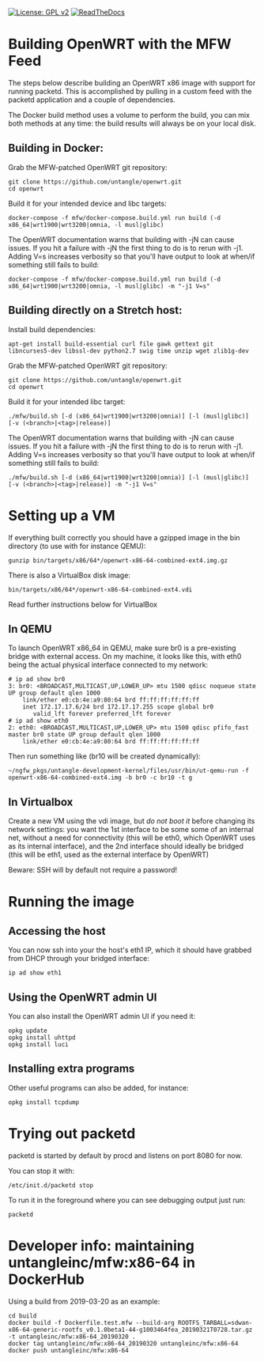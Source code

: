 [![License: GPL v2](https://img.shields.io/badge/License-GPL%20v2-blue.svg)](https://www.gnu.org/licenses/old-licenses/gpl-2.0.en.html)
[![ReadTheDocs](https://readthedocs.org/projects/microfirewall/badge/?version=latest)](https://microfirewall.readthedocs.io/)

Building OpenWRT with the MFW Feed
=======================================

The steps below describe building an OpenWRT x86 image with support for
running packetd. This is accomplished by pulling in a custom feed with
the packetd application and a couple of dependencies.

The Docker build method uses a volume to perform the build, you can mix
both methods at any time: the build results will always be on your local
disk.

Building in Docker:
-------------------

Grab the MFW-patched OpenWRT git repository:
```
git clone https://github.com/untangle/openwrt.git
cd openwrt
```

Build it for your intended device and libc targets:
```
docker-compose -f mfw/docker-compose.build.yml run build (-d x86_64|wrt1900|wrt3200|omnia, -l musl|glibc)
```

The OpenWRT documentation warns that building with -jN can cause
issues. If you hit a failure with -jN the first thing to do is to rerun
with -j1. Adding V=s increases verbosity so that you'll have output to
look at when/if something still fails to build:

```
docker-compose -f mfw/docker-compose.build.yml run build (-d x86_64|wrt1900|wrt3200|omnia, -l musl|glibc) -m "-j1 V=s"
```

Building directly on a Stretch host:
------------------------------------

Install build dependencies:
```
apt-get install build-essential curl file gawk gettext git libncurses5-dev libssl-dev python2.7 swig time unzip wget zlib1g-dev
```

Grab the MFW-patched OpenWRT git repository:
```
git clone https://github.com/untangle/openwrt.git
cd openwrt
```

Build it for your intended libc target:
```
./mfw/build.sh [-d (x86_64|wrt1900|wrt3200|omnia)] [-l (musl|glibc)] [-v (<branch>|<tag>|release)]
```

The OpenWRT documentation warns that building with -jN can cause
issues. If you hit a failure with -jN the first thing to do is to rerun
with -j1. Adding V=s increases verbosity so that you'll have output to
look at when/if something still fails to build:
```
./mfw/build.sh [-d (x86_64|wrt1900|wrt3200|omnia)] [-l (musl|glibc)] [-v (<branch>|<tag>|release)] -m "-j1 V=s"
```

Setting up a VM
===============

If everything built correctly you should have a gzipped image in the
bin directory (to use with for instance QEMU):
```
gunzip bin/targets/x86/64*/openwrt-x86-64-combined-ext4.img.gz
```

There is also a VirtualBox disk image:
```
bin/targets/x86/64*/openwrt-x86-64-combined-ext4.vdi
```

Read further instructions below for VirtualBox

In QEMU
-------
To launch OpenWRT x86\_64 in QEMU, make sure br0 is a pre-existing
bridge with external access. On my machine, it looks like this, with
eth0 being the actual physical interface connected to my network:
```
# ip ad show br0
3: br0: <BROADCAST,MULTICAST,UP,LOWER_UP> mtu 1500 qdisc noqueue state UP group default qlen 1000
    link/ether e0:cb:4e:a9:80:64 brd ff:ff:ff:ff:ff:ff
    inet 172.17.17.6/24 brd 172.17.17.255 scope global br0
       valid_lft forever preferred_lft forever
# ip ad show eth0
2: eth0: <BROADCAST,MULTICAST,UP,LOWER_UP> mtu 1500 qdisc pfifo_fast master br0 state UP group default qlen 1000
    link/ether e0:cb:4e:a9:80:64 brd ff:ff:ff:ff:ff:ff
```

Then run something like (br10 will be created dynamically):
```
~/ngfw_pkgs/untangle-development-kernel/files/usr/bin/ut-qemu-run -f openwrt-x86-64-combined-ext4.img -b br0 -c br10 -t g
```

In Virtualbox
-------------

Create a new VM using the vdi image, but *do not boot it* before
changing its network settings: you want the 1st interface to be some
some of an internal net, without a need for connectivity (this will be
eth0, which OpenWRT uses as its internal interface), and the 2nd
interface should ideally be bridged (this will be eth1, used as the
external interface by OpenWRT)

Beware: SSH will by default not require a password!

Running the image
=================

Accessing the host
------------------

You can now ssh into your the host's eth1 IP, which it should have
grabbed from DHCP through your bridged interface:
```
ip ad show eth1
```

Using the OpenWRT admin UI
--------------------------

You can also install the OpenWRT admin UI if you need it:
```
opkg update
opkg install uhttpd
opkg install luci
```

Installing extra programs
-------------------------

Other useful programs can also be added, for instance:
```
opkg install tcpdump
```

Trying out packetd
==================

packetd is started by default by procd and listens on port 8080 for now.

You can stop it with:

```
/etc/init.d/packetd stop
```

To run it in the foreground where you can see debugging output just run:
```
packetd
```

Developer info: maintaining untangleinc/mfw:x86-64 in DockerHub
===============================================================

Using a build from 2019-03-20 as an example:

```
cd build
docker build -f Dockerfile.test.mfw --build-arg ROOTFS_TARBALL=sdwan-x86-64-generic-rootfs_v0.1.0beta1-44-g1003464fea_20190321T0728.tar.gz -t untangleinc/mfw:x86-64_20190320 .
docker tag untangleinc/mfw:x86-64_20190320 untangleinc/mfw:x86-64 
docker push untangleinc/mfw:x86-64 
```
